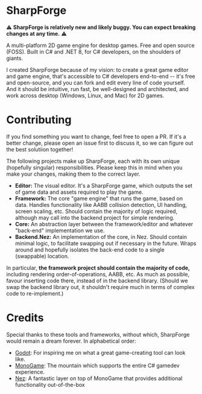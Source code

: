 # SharpForge

:warning: **SharpForge is relatively new and likely buggy. You can expect breaking changes at any time.** :warning:

A multi-platform 2D game engine for desktop games. Free and open source (FOSS). Built in C# and .NET 8, for C# developers, on the shoulders of giants.

I created SharpForge because of my vision: to create a great game editor and game engine, that's accessible to C# developers end-to-end -- it's free and open-source, and you can fork and edit every line of code yourself.  And it should be intuitive, run fast, be well-designed and architected, and work across desktop (Windows, Linux, and Mac) for 2D games.

# Contributing

If you find something you want to change, feel free to open a PR. If it's a better change, please open an issue first to discuss it, so we can figure out the best solutiion together!

The following projects make up SharpForge, each with its own unique (hopefully singular) responsibilities. Please keep this in mind when you make your changes, making them to the correct layer.

- **Editor:** The visual editor. It's a SharpForge game, which outputs the set of game data and assets required to play the game.
- **Framework:** The core "game engine" that runs the game, based on data. Handles functionality like AABB collision detection, UI handling, screen scaling, etc. Should contain the majority of logic required, although may call into the backend project for simple rendering.
- **Core:** An abstraction layer between the framework/editor and whatever "back-end" implementation we use.
- **Backend.Nez:** An implementation of the core, in Nez. Should contain minimal logic, to facilitate swapping out if necessary in the future. Wraps around and hopefully isolates the back-end code to a single (swappable) location.

In particular, **the framework project should contain the majority of code,** including rendering order-of-operations, AABB, etc. As much as possible, favour inserting code there, instead of in the backend library. (Should we swap the backend library out, it shouldn't require much in terms of complex code to re-implement.)

# Credits

Special thanks to these tools and frameworks, without which, SharpForge would remain a dream forever. In alphabetical order:

- [Godot](https://github.com/godot-engine/godot): For inspiring me on what a great game-creating tool can look like.
- [MonoGame](https://github.com/MonoGame/MonoGame): The mountain which supports the entire C# gamedev experience. 
- [Nez](https://github.com/prime31/Nez): A fantastic layer on top of MonoGame that provides additional functionality out-of-the-box 